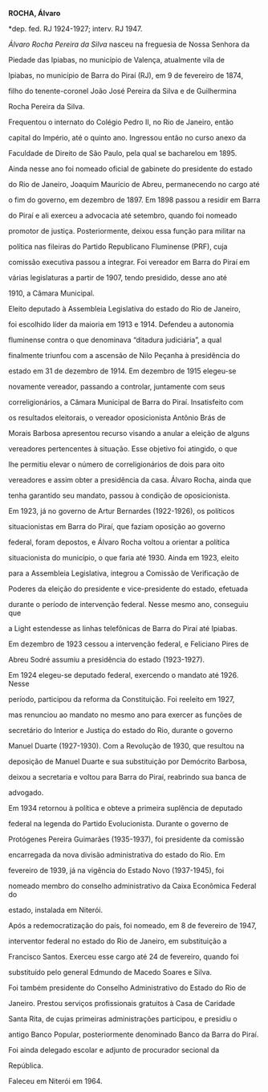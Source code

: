 **ROCHA, Álvaro**



\*dep. fed. RJ 1924-1927; interv. RJ 1947.



*Álvaro Rocha Pereira da Silva* nasceu na freguesia de Nossa Senhora da

Piedade das Ipiabas, no município de Valença, atualmente vila de

Ipiabas, no município de Barra do Piraí (RJ), em 9 de fevereiro de 1874,

filho do tenente-coronel João José Pereira da Silva e de Guilhermina

Rocha Pereira da Silva.



Frequentou o internato do Colégio Pedro II, no Rio de Janeiro, então

capital do Império, até o quinto ano. Ingressou então no curso anexo da

Faculdade de Direito de São Paulo, pela qual se bacharelou em 1895.

Ainda nesse ano foi nomeado oficial de gabinete do presidente do estado

do Rio de Janeiro, Joaquim Maurício de Abreu, permanecendo no cargo até

o fim do governo, em dezembro de 1897. Em 1898 passou a residir em Barra

do Piraí e ali exerceu a advocacia até setembro, quando foi nomeado

promotor de justiça. Posteriormente, deixou essa função para militar na

política nas fileiras do Partido Republicano Fluminense (PRF), cuja

comissão executiva passou a integrar. Foi vereador em Barra do Piraí em

várias legislaturas a partir de 1907, tendo presidido, desse ano até

1910, a Câmara Municipal.



Eleito deputado à Assembleia Legislativa do estado do Rio de Janeiro,

foi escolhido líder da maioria em 1913 e 1914. Defendeu a autonomia

fluminense contra o que denominava “ditadura judiciária”, a qual

finalmente triunfou com a ascensão de Nilo Peçanha à presidência do

estado em 31 de dezembro de 1914. Em dezembro de 1915 elegeu-se

novamente vereador, passando a controlar, juntamente com seus

correligionários, a Câmara Municipal de Barra do Piraí. Insatisfeito com

os resultados eleitorais, o vereador oposicionista Antônio Brás de

Morais Barbosa apresentou recurso visando a anular a eleição de alguns

vereadores pertencentes à situação. Esse objetivo foi atingido, o que

lhe permitiu elevar o número de correligionários de dois para oito

vereadores e assim obter a presidência da casa. Álvaro Rocha, ainda que

tenha garantido seu mandato, passou à condição de oposicionista.



Em 1923, já no governo de Artur Bernardes (1922-1926), os políticos

situacionistas em Barra do Piraí, que faziam oposição ao governo

federal, foram depostos, e Álvaro Rocha voltou a orientar a política

situacionista do município, o que faria até 1930. Ainda em 1923, eleito

para a Assembleia Legislativa, integrou a Comissão de Verificação de

Poderes da eleição do presidente e vice-presidente do estado, efetuada

durante o período de intervenção federal. Nesse mesmo ano, conseguiu que

a Light estendesse as linhas telefônicas de Barra do Piraí até Ipiabas.

Em dezembro de 1923 cessou a intervenção federal, e Feliciano Pires de

Abreu Sodré assumiu a presidência do estado (1923-1927).



Em 1924 elegeu-se deputado federal, exercendo o mandato até 1926. Nesse

período, participou da reforma da Constituição. Foi reeleito em 1927,

mas renunciou ao mandato no mesmo ano para exercer as funções de

secretário do Interior e Justiça do estado do Rio, durante o governo

Manuel Duarte (1927-1930). Com a Revolução de 1930, que resultou na

deposição de Manuel Duarte e sua substituição por Demócrito Barbosa,

deixou a secretaria e voltou para Barra do Piraí, reabrindo sua banca de

advogado.



Em 1934 retornou à política e obteve a primeira suplência de deputado

federal na legenda do Partido Evolucionista. Durante o governo de

Protógenes Pereira Guimarães (1935-1937), foi presidente da comissão

encarregada da nova divisão administrativa do estado do Rio. Em

fevereiro de 1939, já na vigência do Estado Novo (1937-1945), foi

nomeado membro do conselho administrativo da Caixa Econômica Federal do

estado, instalada em Niterói.



Após a redemocratização do país, foi nomeado, em 8 de fevereiro de 1947,

interventor federal no estado do Rio de Janeiro, em substituição a

Francisco Santos. Exerceu esse cargo até 24 de fevereiro, quando foi

substituído pelo general Edmundo de Macedo Soares e Silva.



Foi também presidente do Conselho Administrativo do Estado do Rio de

Janeiro. Prestou serviços profissionais gratuitos à Casa de Caridade

Santa Rita, de cujas primeiras administrações participou, e presidiu o

antigo Banco Popular, posteriormente denominado Banco da Barra do Piraí.

Foi ainda delegado escolar e adjunto de procurador secional da

República.



Faleceu em Niterói em 1964.




